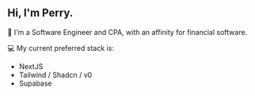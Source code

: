 ## Hi, I'm Perry.

:construction_worker: I'm a Software Engineer and CPA, with an affinity for financial software.

:computer: My current preferred stack is:

- NextJS
- Tailwind / Shadcn / v0
- Supabase
